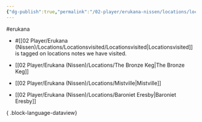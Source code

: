 ```yaml
---
{"dg-publish":true,"permalink":"/02-player/erukana-nissen/locations/locationsvisited/locationsvisited/"}
---
```


#erukana 

- #[[02 Player/Erukana (Nissen)/Locations/Locationsvisited/Locationsvisited\|Locationsvisited]] is tagged on locations notes we have visited.

- [[02 Player/Erukana (Nissen)/Locations/The Bronze Keg\|The Bronze Keg]]
- [[02 Player/Erukana (Nissen)/Locations/Mistville\|Mistville]]
- [[02 Player/Erukana (Nissen)/Locations/Baroniet Eresby\|Baroniet Eresby]]

{ .block-language-dataview}



